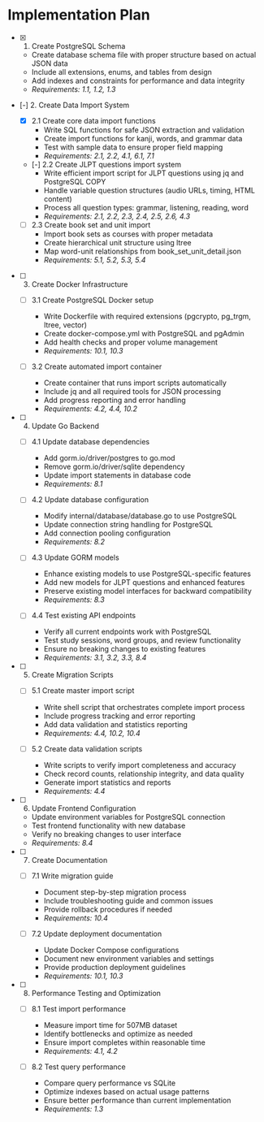 # Implementation Plan

- [x] 1. Create PostgreSQL Schema
  - Create database schema file with proper structure based on actual JSON data
  - Include all extensions, enums, and tables from design
  - Add indexes and constraints for performance and data integrity
  - _Requirements: 1.1, 1.2, 1.3_

- [-] 2. Create Data Import System
  - [x] 2.1 Create core data import functions
    - Write SQL functions for safe JSON extraction and validation
    - Create import functions for kanji, words, and grammar data
    - Test with sample data to ensure proper field mapping
    - _Requirements: 2.1, 2.2, 4.1, 6.1, 7.1_

  - [-] 2.2 Create JLPT questions import system
    - Write efficient import script for JLPT questions using jq and PostgreSQL COPY
    - Handle variable question structures (audio URLs, timing, HTML content)
    - Process all question types: grammar, listening, reading, word
    - _Requirements: 2.1, 2.2, 2.3, 2.4, 2.5, 2.6, 4.3_

  - [ ] 2.3 Create book set and unit import
    - Import book sets as courses with proper metadata
    - Create hierarchical unit structure using ltree
    - Map word-unit relationships from book_set_unit_detail.json
    - _Requirements: 5.1, 5.2, 5.3, 5.4_

- [ ] 3. Create Docker Infrastructure
  - [ ] 3.1 Create PostgreSQL Docker setup
    - Write Dockerfile with required extensions (pgcrypto, pg_trgm, ltree, vector)
    - Create docker-compose.yml with PostgreSQL and pgAdmin
    - Add health checks and proper volume management
    - _Requirements: 10.1, 10.3_

  - [ ] 3.2 Create automated import container
    - Create container that runs import scripts automatically
    - Include jq and all required tools for JSON processing
    - Add progress reporting and error handling
    - _Requirements: 4.2, 4.4, 10.2_

- [ ] 4. Update Go Backend
  - [ ] 4.1 Update database dependencies
    - Add gorm.io/driver/postgres to go.mod
    - Remove gorm.io/driver/sqlite dependency
    - Update import statements in database code
    - _Requirements: 8.1_

  - [ ] 4.2 Update database configuration
    - Modify internal/database/database.go to use PostgreSQL
    - Update connection string handling for PostgreSQL
    - Add connection pooling configuration
    - _Requirements: 8.2_

  - [ ] 4.3 Update GORM models
    - Enhance existing models to use PostgreSQL-specific features
    - Add new models for JLPT questions and enhanced features
    - Preserve existing model interfaces for backward compatibility
    - _Requirements: 8.3_

  - [ ] 4.4 Test existing API endpoints
    - Verify all current endpoints work with PostgreSQL
    - Test study sessions, word groups, and review functionality
    - Ensure no breaking changes to existing features
    - _Requirements: 3.1, 3.2, 3.3, 8.4_

- [ ] 5. Create Migration Scripts
  - [ ] 5.1 Create master import script
    - Write shell script that orchestrates complete import process
    - Include progress tracking and error reporting
    - Add data validation and statistics reporting
    - _Requirements: 4.4, 10.2, 10.4_

  - [ ] 5.2 Create data validation scripts
    - Write scripts to verify import completeness and accuracy
    - Check record counts, relationship integrity, and data quality
    - Generate import statistics and reports
    - _Requirements: 4.4_

- [ ] 6. Update Frontend Configuration
  - Update environment variables for PostgreSQL connection
  - Test frontend functionality with new database
  - Verify no breaking changes to user interface
  - _Requirements: 8.4_

- [ ] 7. Create Documentation
  - [ ] 7.1 Write migration guide
    - Document step-by-step migration process
    - Include troubleshooting guide and common issues
    - Provide rollback procedures if needed
    - _Requirements: 10.4_

  - [ ] 7.2 Update deployment documentation
    - Update Docker Compose configurations
    - Document new environment variables and settings
    - Provide production deployment guidelines
    - _Requirements: 10.1, 10.3_

- [ ] 8. Performance Testing and Optimization
  - [ ] 8.1 Test import performance
    - Measure import time for 507MB dataset
    - Identify bottlenecks and optimize as needed
    - Ensure import completes within reasonable time
    - _Requirements: 4.1, 4.2_

  - [ ] 8.2 Test query performance
    - Compare query performance vs SQLite
    - Optimize indexes based on actual usage patterns
    - Ensure better performance than current implementation
    - _Requirements: 1.3_